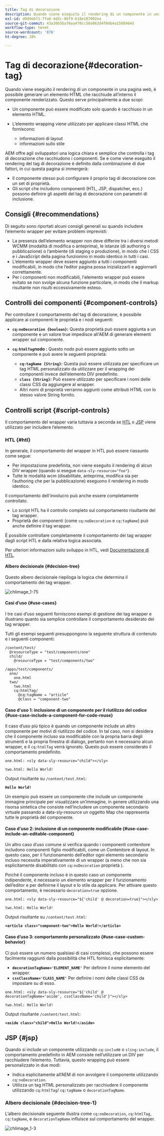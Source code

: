 ```yaml
---
title: Tag di decorazione
description: Quando viene eseguito il rendering di un componente in una pagina web, è possibile generare un elemento HTML che racchiude all’interno il componente renderizzato. AEM offre agli sviluppatori una logica chiara e semplice che controlla i tag di decorazione che racchiudono i componenti.
exl-id: d049ebf1-7fa6-4d2c-86f9-b18e107092ea
source-git-commit: 43a30b5ba76ea470cc50a962d4f04b4a1508964d
workflow-type: tm+mt
source-wordcount: '876'
ht-degree: 10%

---
```


# Tag di decorazione{#decoration-tag}

Quando viene eseguito il rendering di un componente in una pagina web, è possibile generare un elemento HTML che racchiude all’interno il componente renderizzato. Questo serve principalmente a due scopi:

* Un componente può essere modificato solo quando è racchiuso in un elemento HTML.
* L’elemento wrapping viene utilizzato per applicare classi HTML che forniscono:

   * informazioni di layout
   * informazioni sullo stile

AEM offre agli sviluppatori una logica chiara e semplice che controlla i tag di decorazione che racchiudono i componenti. Se e come viene eseguito il rendering del tag di decorazione è definito dalla combinazione di due fattori, in cui questa pagina si immergerà:

* Il componente stesso può configurare il proprio tag di decorazione con un set di proprietà.
* Gli script che includono componenti (HTL, JSP, dispatcher, ecc.) possono definire gli aspetti del tag di decorazione con parametri di inclusione.

## Consigli {#recommendations}

Di seguito sono riportati alcuni consigli generali su quando includere l’elemento wrapper per evitare problemi imprevisti:

* La presenza dell’elemento wrapper non deve differire tra i diversi metodi WCMM (modalità di modifica o anteprima), le istanze (di authoring o pubblicazione) o l’ambiente (di staging o produzione), in modo che i CSS e i JavaScript della pagina funzionino in modo identico in tutti i casi.
* L’elemento wrapper deve essere aggiunto a tutti i componenti modificabili, in modo che l’editor pagina possa inizializzarli e aggiornarli correttamente.
* Per i componenti non modificabili, l&#39;elemento wrapper può essere evitato se non svolge alcuna funzione particolare, in modo che il markup risultante non risulti eccessivamente esteso.

## Controlli dei componenti {#component-controls}

Per controllare il comportamento del tag di decorazione, è possibile applicare ai componenti le proprietà e i nodi seguenti:

* **`cq:noDecoration {boolean}`:** Questa proprietà può essere aggiunta a un componente e un valore true impedisce all&#39;AEM di generare elementi wrapper sul componente.

* **`cq:htmlTag`nodo :** Questo nodo può essere aggiunto sotto un componente e può avere le seguenti proprietà:

   * **`cq:tagName {String}`:** Questa può essere utilizzata per specificare un tag HTML personalizzato da utilizzare per il wrapping dei componenti invece dell’elemento DIV predefinito.
   * **`class {String}`:** Può essere utilizzato per specificare i nomi delle classi CSS da aggiungere al wrapper.
   * Altri nomi di proprietà verranno aggiunti come attributi HTML con lo stesso valore String fornito.

## Controlli script {#script-controls}

Il comportamento del wrapper varia tuttavia a seconda se [HTL](/help/sites-developing/decoration-tag.md#htl) o [JSP](/help/sites-developing/decoration-tag.md#jsp) viene utilizzato per includere l’elemento.

### HTL {#htl}

In generale, il comportamento del wrapper in HTL può essere riassunto come segue:

* Per impostazione predefinita, non viene eseguito il rendering di alcun DIV wrapper (quando si esegue `data-sly-resource="foo"`).
* Tutte le modalità wcm (disabilitate, anteprima, modifica sia per l’authoring che per la pubblicazione) eseguono il rendering in modo identico.

Il comportamento dell&#39;involucro può anche essere completamente controllato.

* Lo script HTL ha il controllo completo sul comportamento risultante del tag wrapper.
* Proprietà dei componenti (come `cq:noDecoration` e `cq:tagName`) può anche definire il tag wrapper.

È possibile controllare completamente il comportamento dei tag wrapper dagli script HTL e dalla relativa logica associata.

Per ulteriori informazioni sullo sviluppo in HTL, vedi [Documentazione di HTL](https://experienceleague.adobe.com/docs/experience-manager-htl/using/overview.html?lang=it).

#### Albero decisionale {#decision-tree}

Questo albero decisionale riepiloga la logica che determina il comportamento dei tag wrapper.

![chlimage_1-75](assets/chlimage_1-75a.png)

#### Casi d’uso {#use-cases}

I tre casi d’uso seguenti forniscono esempi di gestione dei tag wrapper e illustrano quanto sia semplice controllare il comportamento desiderato dei tag wrapper.

Tutti gli esempi seguenti presuppongono la seguente struttura di contenuto e i seguenti componenti:

```
/content/test/
  @resourceType = "test/components/one"
  child/
    @resourceType = "test/components/two"
```

```
/apps/test/components/
  one/
    one.html
  two/
    two.html
    cq:htmlTag/
      @cq:tagName = "article"
      @class = "component-two"
```

#### Caso d&#39;uso 1: inclusione di un componente per il riutilizzo del codice {#use-case-include-a-component-for-code-reuse}

Il caso d’uso più tipico è quando un componente include un altro componente per motivi di riutilizzo del codice. In tal caso, non si desidera che il componente incluso sia modificabile con la propria barra degli strumenti e la propria finestra di dialogo, pertanto non è necessario alcun wrapper, e il `cq:htmlTag` verrà ignorato. Questo può essere considerato il comportamento predefinito.

`one.html: <sly data-sly-resource="child"></sly>`

`two.html: Hello World!`

Output risultante su `/content/test.html`:

**`Hello World!`**

Un esempio può essere un componente che include un componente immagine principale per visualizzare un’immagine, in genere utilizzando una risorsa sintetica che consiste nell’includere un componente secondario virtuale passando a data-sly-resource un oggetto Map che rappresenta tutte le proprietà del componente.

#### Caso d&#39;uso 2: inclusione di un componente modificabile {#use-case-include-an-editable-component}

Un altro caso d’uso comune si verifica quando i componenti contenitore includono componenti figlio modificabili, come un Contenitore di layout. In questo caso, per il funzionamento dell’editor ogni elemento secondario incluso necessita imperativamente di un wrapper (a meno che non sia esplicitamente disabilitato con `cq:noDecoration` proprietà ).

Poiché il componente incluso è in questo caso un componente indipendente, è necessario un elemento wrapper per il funzionamento dell’editor e per definirne il layout e lo stile da applicare. Per attivare questo comportamento, è necessario `decoration=true` opzione.

`one.html: <sly data-sly-resource="${'child' @ decoration=true}"></sly>`

`two.html: Hello World!`

Output risultante su `/content/test.html`:

**`<article class="component-two">Hello World!</article>`**

#### Caso d’uso 3: comportamento personalizzato {#use-case-custom-behavior}

Ci può essere un numero qualsiasi di casi complessi, che possono essere facilmente raggiunti dalla possibilità che HTL fornisca esplicitamente:

* **`decorationTagName='ELEMENT_NAME'`** Per definire il nome elemento del wrapper.
* **`cssClassName='CLASS_NAME'`** Per definire i nomi delle classi CSS da impostare su di esso.

`one.html: <sly data-sly-resource="${'child' @ decorationTagName='aside', cssClassName='child'}"></sly>`

`two.html: Hello World!`

Output risultante `/content/test.html`:

**`<aside class="child">Hello World!</aside>`**

## JSP {#jsp}

Quando si include un componente utilizzando `cq:includ`e o `sling:include`, il comportamento predefinito in AEM consiste nell’utilizzare un DIV per racchiudere l’elemento. Tuttavia, questo wrapping può essere personalizzato in due modi:

* Indica esplicitamente all’AEM di non avvolgere il componente utilizzando `cq:noDecoration`.
* Utilizza un tag HTML personalizzato per racchiudere il componente utilizzando `cq:htmlTag`/ `cq:tagName` o `decorationTagName`.

### Albero decisionale {#decision-tree-1}

L’albero decisionale seguente illustra come `cq:noDecoration`, `cq:htmlTag`, `cq:tagName`, e `decorationTagName` influisce sul comportamento del wrapper.

![chlimage_1-3](assets/chlimage_1-3a.jpeg)
